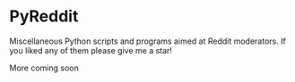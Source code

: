 # PyReddit

Miscellaneous Python scripts and programs aimed at Reddit moderators. If you liked any of them please give me a star!

More coming soon
